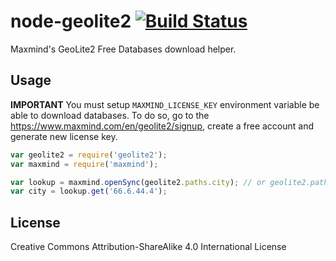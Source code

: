 node-geolite2 [![Build Status](https://travis-ci.org/runk/node-geolite2.png)](https://travis-ci.org/runk/node-geolite2)
========

Maxmind's GeoLite2 Free Databases download helper.

## Usage

**IMPORTANT** You must setup `MAXMIND_LICENSE_KEY` environment variable be able to download databases. To do so, go to the https://www.maxmind.com/en/geolite2/signup, create a free account and generate new license key.

```javascript
var geolite2 = require('geolite2');
var maxmind = require('maxmind');

var lookup = maxmind.openSync(geolite2.paths.city); // or geolite2.paths.country or geolite2.paths.asn
var city = lookup.get('66.6.44.4');
```

## License

Creative Commons Attribution-ShareAlike 4.0 International License
